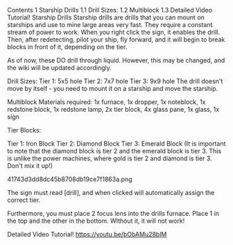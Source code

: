 Contents
1 Starship Drills
1.1 Drill Sizes:
1.2 Multiblock
1.3 Detailed Video Tutorial!
Starship Drills
Starship drills are drills that you can mount on starships and use to mine large areas very fast. They require a constant stream of power to work. When you right click the sign, it enables the drill. Then, after redetecting, pilot your ship, fly forward, and it will begin to break blocks in front of it, depending on the tier.

As of now, these DO drill through liquid. However, this may be changed, and the wiki will be updated accordingly.

Drill Sizes:
Tier 1: 5x5 hole
Tier 2: 7x7 hole
Tier 3: 9x9 hole
The drill doesn't move by itself - you need to mount it on a starship and move the starship.

Multiblock
Materials required: 1x furnace, 1x dropper, 1x noteblock, 1x redstone block, 1x redstone lamp, 2x tier block, 4x glass pane, 1x glass, 1x sign

Tier Blocks:

Tier 1: Iron Block
Tier 2: Diamond Block
Tier 3: Emerald Block
(It is important to note that the diamond block is tier 2 and the emerald block is tier 3. This is unlike the power machines, where gold is tier 2 and diamond is tier 3. Don't mix it up!)

41743d3dd8dc45b8708db19ce7f1863a.png

The sign must read [drill], and when clicked will automatically assign the correct tier.

Furthermore, you must place 2 focus lens into the drills furnace. Place 1 in the top and the other in the bottom. WIthout it, it will not work!

Detailed Video Tutorial!
https://youtu.be/bObAMu28blM